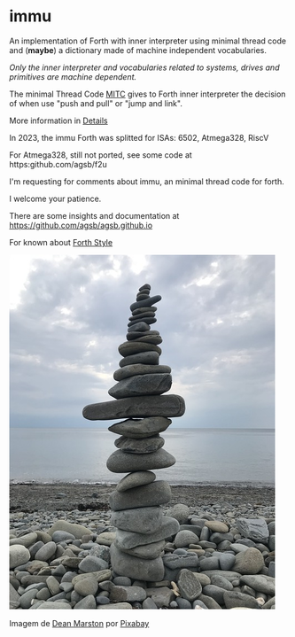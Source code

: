 # immu

An implementation of Forth with inner interpreter using minimal thread code and (__maybe__) a dictionary made of machine independent vocabularies. 
  
_Only the inner interpreter and vocabularies related to systems, drives and primitives are machine dependent._

The minimal Thread Code [MITC](https://github.com/agsb.github.io) gives to Forth inner interpreter the decision of when use "push and pull" or "jump and link".

More information in [Details](https://github.com/agsb/immu/blob/main/Details.md)

In 2023, the immu Forth was splitted for ISAs: 6502, Atmega328, RiscV

For Atmega328, still not ported, see some code at https:github.com/agsb/f2u

I'm requesting for comments about immu, an minimal thread code for forth. 

I welcome your patience.

There are some insights and documentation at
<https://github.com/agsb/agsb.github.io> 
      
For known about [Forth Style](http://www.forth.org/forth_style.html)

![image](https://github.com/agsb/immu/blob/main/beach-g681c55cdd_640.jpg)

Imagem de <a href="https://pixabay.com/pt/users/deanmarston-10862868/?utm_source=link-attribution&amp;utm_medium=referral&amp;utm_campaign=image&amp;utm_content=4388135">Dean Marston</a> por <a href="https://pixabay.com/pt/?utm_source=link-attribution&amp;utm_medium=referral&amp;utm_campaign=image&amp;utm_content=4388135">Pixabay</a>
